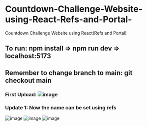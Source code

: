 # Countdown-Challenge-Website-using-React-Refs-and-Portal-
Countdown Challenge Website using React(Refs and Portal)

## To run: npm install => npm run dev => localhost:5173
## Remember to change branch to main: git checkout main

### First Upload: ![image](https://github.com/dangminh214/Countdown-Challenge-Website-using-React-Refs-and-Portal-/assets/51837721/05ad13ea-1ba4-4c95-8d3c-8f8fee9a34ce)
### Update 1: Now the name can be set using refs
![image](https://github.com/dangminh214/Countdown-Challenge-Website-using-React-Refs-and-Portal-/assets/51837721/4a4ce8ed-66cc-45be-915d-2117026943b6)
![image](https://github.com/dangminh214/Countdown-Challenge-Website-using-React-Refs-and-Portal-/assets/51837721/bba71d3b-80ad-428d-80b7-e921db66c1bb)
![image](https://github.com/dangminh214/Countdown-Challenge-Website-using-React-Refs-and-Portal-/assets/51837721/48106347-4bd3-4fd7-aa47-3c0630ffbca6)



